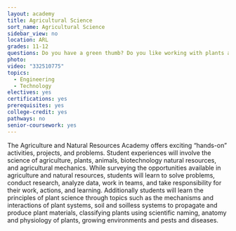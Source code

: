 ```yaml
---
layout: academy
title: Agricultural Science
sort_name: Agricultural Science
sidebar_view: no
location: ARL
grades: 11-12
questions: Do you have a green thumb? Do you like working with plants and animals? Do you enjoy working outside?
photo:
video: "332510775"
topics:
  - Engineering
  - Technology
electives: yes
certifications: yes
prerequisites: yes
college-credit: yes
pathways: no
senior-coursework: yes
---
```


The Agriculture and Natural Resources Academy offers exciting “hands-on” activities, projects, and problems. Student experiences will involve the science of agriculture, plants, animals, biotechnology natural resources, and agricultural mechanics. While surveying the opportunities available in agriculture and natural resources, students will learn to solve problems, conduct research, analyze data, work in teams, and take responsibility for their work, actions, and learning. Additionally students will learn the principles of plant science through topics such as the mechanisms and interactions of plant systems, soil and soilless systems to propagate and produce plant materials, classifying plants using scientific naming, anatomy and physiology of plants, growing environments and pests and diseases.
